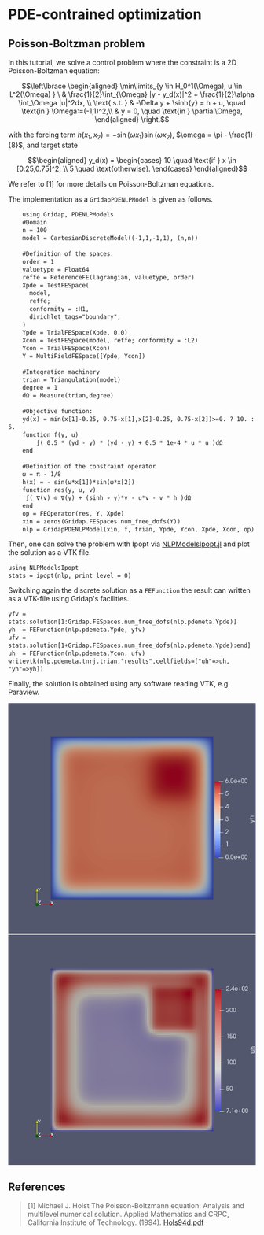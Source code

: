 # PDE-contrained optimization
## Poisson-Boltzman problem

In this tutorial, we solve a control problem where the constraint is a 2D Poisson-Boltzman equation:
```math
\left\lbrace
\begin{aligned}
\min\limits_{y \in H_0^1(\Omega), u \in L^2(\Omega) } \  & \frac{1}{2}\int_{\Omega} |y - y_d(x)|^2 + \frac{1}{2}\alpha \int_\Omega |u|^2dx, \\
\text{ s.t. } & -\Delta y + \sinh{y} = h + u, \quad \text{in } \Omega:=(-1,1)^2,\\
                  & y = 0, \quad \text{in } \partial\Omega,
\end{aligned}
\right.
```
with the forcing term $h(x_1,x_2)=-\sin(\omega x_1) \sin(\omega x_2)$, $\omega = \pi - \frac{1}{8}$, and target state
```math
\begin{aligned}
    y_d(x) = \begin{cases}
    10 \quad \text{if } x \in [0.25,0.75]^2, \\
    5 \quad \text{otherwise}.
    \end{cases}
\end{aligned}
```
We refer to [1] for more details on Poisson-Boltzman equations.

The implementation as a `GridapPDENLPModel` is given as follows.

```
    using Gridap, PDENLPModels
    #Domain
    n = 100
    model = CartesianDiscreteModel((-1,1,-1,1), (n,n))

    #Definition of the spaces:
    order = 1
    valuetype = Float64
    reffe = ReferenceFE(lagrangian, valuetype, order)
    Xpde = TestFESpace(
      model,
      reffe;
      conformity = :H1,
      dirichlet_tags="boundary",
    )
    Ypde = TrialFESpace(Xpde, 0.0)
    Xcon = TestFESpace(model, reffe; conformity = :L2)
    Ycon = TrialFESpace(Xcon)
    Y = MultiFieldFESpace([Ypde, Ycon])

    #Integration machinery
    trian = Triangulation(model)
    degree = 1
    dΩ = Measure(trian,degree)

    #Objective function:
    yd(x) = min(x[1]-0.25, 0.75-x[1],x[2]-0.25, 0.75-x[2])>=0. ? 10. : 5.
    function f(y, u)
        ∫( 0.5 * (yd - y) * (yd - y) + 0.5 * 1e-4 * u * u )dΩ
    end

    #Definition of the constraint operator
    ω = π - 1/8
    h(x) = - sin(ω*x[1])*sin(ω*x[2])
    function res(y, u, v)
     ∫( ∇(v) ⊙ ∇(y) + (sinh ∘ y)*v - u*v - v * h )dΩ
    end
    op = FEOperator(res, Y, Xpde)
    xin = zeros(Gridap.FESpaces.num_free_dofs(Y))
    nlp = GridapPDENLPModel(xin, f, trian, Ypde, Ycon, Xpde, Xcon, op)
```

Then, one can solve the problem with Ipopt via [NLPModelsIpopt.jl](https://github.com/JuliaSmoothOptimizers/NLPModelsIpopt.jl) and plot the solution as a VTK file.
```
using NLPModelsIpopt
stats = ipopt(nlp, print_level = 0)
```
Switching again the discrete solution as a `FEFunction` the result can written as a VTK-file using Gridap's facilities.
```
yfv = stats.solution[1:Gridap.FESpaces.num_free_dofs(nlp.pdemeta.Ypde)]
yh  = FEFunction(nlp.pdemeta.Ypde, yfv)
ufv = stats.solution[1+Gridap.FESpaces.num_free_dofs(nlp.pdemeta.Ypde):end]
uh  = FEFunction(nlp.pdemeta.Ycon, ufv)
writevtk(nlp.pdemeta.tnrj.trian,"results",cellfields=["uh"=>uh, "yh"=>yh])
```
Finally, the solution is obtained using any software reading VTK, e.g. Paraview.

![Solution of P-B equation](fig/2dPBy.png)![Control of P-B equation](fig/2dPBu.png)

## References

> [1] Michael J. Holst
> The Poisson-Boltzmann equation: Analysis and multilevel numerical solution.
> Applied Mathematics and CRPC, California Institute of Technology. (1994).
> [Hols94d.pdf](https://ccom.ucsd.edu/~mholst/pubs/dist/Hols94d.pdf)
